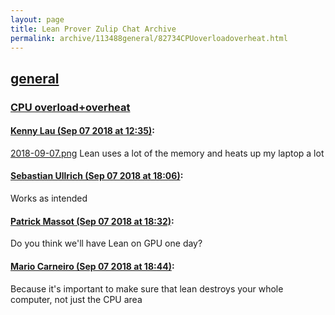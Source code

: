 ```yaml
---
layout: page
title: Lean Prover Zulip Chat Archive 
permalink: archive/113488general/82734CPUoverloadoverheat.html
---
```


## [general](index.html)
### [CPU overload+overheat](82734CPUoverloadoverheat.html)

#### [Kenny Lau (Sep 07 2018 at 12:35)](https://leanprover.zulipchat.com/#narrow/stream/113488-general/topic/CPU%20overload%2Boverheat/near/133502597):
[2018-09-07.png](/user_uploads/3121/f0u1jdEuMaYzxZ0Yyr0oAuvs/2018-09-07.png)
Lean uses a lot of the memory and heats up my laptop a lot

#### [Sebastian Ullrich (Sep 07 2018 at 18:06)](https://leanprover.zulipchat.com/#narrow/stream/113488-general/topic/CPU%20overload%2Boverheat/near/133520815):
Works as intended

#### [Patrick Massot (Sep 07 2018 at 18:32)](https://leanprover.zulipchat.com/#narrow/stream/113488-general/topic/CPU%20overload%2Boverheat/near/133522225):
Do you think we'll have Lean on GPU one day?

#### [Mario Carneiro (Sep 07 2018 at 18:44)](https://leanprover.zulipchat.com/#narrow/stream/113488-general/topic/CPU%20overload%2Boverheat/near/133522788):
Because it's important to make sure that lean destroys your whole computer, not just the CPU area


